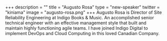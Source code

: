 +++
description = ""
title = "Augusto Rosa"
type = "new-speaker"
twitter = "kiniama"
image = "augusto-rosa.png"
+++
Augusto Rosa is Director of Site Reliability Engineering at Indigo Books & Music. An accomplished senior technical engineer with an effective management style that built and maintain highly functioning agile teams. I have joined Indigo Digital to implement DevOps and Cloud Computing in this loved Canadian Company.